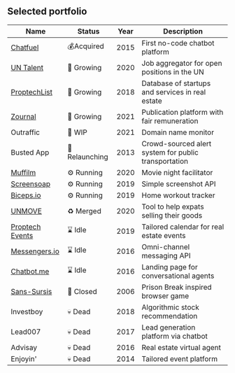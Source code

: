 ## Selected portfolio

| Name  | Status |  Year | Description |
| ----- | ------ | ------ | ------ |
| [Chatfuel](https://chatfuel.com)  | 💰Acquired | 2015 | First no-code chatbot platform |
| [UN Talent](https://untalent.org)  | 🚀 Growing | 2020 | Job aggregator for open positions in the UN |
| [ProptechList](https://proptechlist.com)  | 🚀 Growing | 2018 | Database of startups and services in real estate |
| [Zournal](https://zournal.ch) | 🚀 Growing | 2021 | Publication platform with fair remuneration |
| Outraffic | 🚧 WIP | 2021 | Domain name monitor |
| Busted App  | 🌱 Relaunching | 2013 | Crowd-sourced alert system for public transportation |
| [Muffilm](https://muffilm.com)  | ⚙️ Running | 2020 | Movie night facilitator |
| [Screensoap](https://screensoap.com)  | ⚙️ Running | 2019 | Simple screenshot API |
| [Biceps.io](https://biceps.io)  | ⚙️ Running  | 2019 | Home workout tracker |
| [UNMOVE](https://unmove.org)  | ♻️ Merged | 2020 | Tool to help expats selling their goods |
| [Proptech Events](https://proptechevents.com)  | ⌛️ Idle  | 2019 | Tailored calendar for real estate events |
| [Messengers.io](https://messengers.io)  | ⌛️ Idle | 2016 | Omni-channel messaging API |
| [Chatbot.me](https://chatbot.me)  | ⌛️ Idle | 2016 | Landing page for conversational agents |
| [Sans-Sursis](https://sans-sursis.com)  | 🚪 Closed | 2006 | Prison Break inspired browser game |
| Investboy | 💀 Dead | 2018 | Algorithmic stock recommendation |
| Lead007 | 💀 Dead | 2017 | Lead generation platform via chatbot |
| Advisay | 💀 Dead | 2016 | Real estate virtual agent |
| Enjoyin' | 💀 Dead | 2014 | Tailored event platform |


<!--
Sport: Tchoukr, Tchoukball Manager, Tchoukball World, Tchoukball.club, Tchoukball.equipment, AGTB,
The Code, Gambling Hunter, Coups de Coeurs, The Wardrobe Bank, Soca Club, Hip Hop Minister, Li.gy
To be continued
-->
